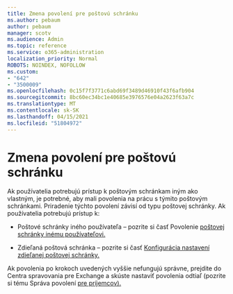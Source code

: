 ```yaml
---
title: Zmena povolení pre poštovú schránku
ms.author: pebaum
author: pebaum
manager: scotv
ms.audience: Admin
ms.topic: reference
ms.service: o365-administration
localization_priority: Normal
ROBOTS: NOINDEX, NOFOLLOW
ms.custom:
- "642"
- "3500009"
ms.openlocfilehash: 0c15f7f3771c6abd69f3489d46910f43f6afb904
ms.sourcegitcommit: 8bc60ec34bc1e40685e3976576e04a2623f63a7c
ms.translationtype: MT
ms.contentlocale: sk-SK
ms.lasthandoff: 04/15/2021
ms.locfileid: "51804972"
---
```

# <a name="changing-permissions-on-a-mailbox"></a>Zmena povolení pre poštovú schránku

Ak používatelia potrebujú prístup k poštovým schránkam iným ako vlastným, je potrebné, aby mali povolenia na prácu s týmito poštovým schránkami. Priradenie týchto povolení závisí od typu poštovej schránky. Ak používatelia potrebujú prístup k:
  
- Poštové schránky iného používateľa – pozrite si časť Povolenie [poštovej schránky inému používateľovi.](https://docs.microsoft.com/microsoft-365/admin/add-users/give-mailbox-permissions-to-another-user)
    
- Zdieľaná poštová schránka – pozrite si časť [Konfigurácia nastavení zdieľanej poštovej schránky.](https://docs.microsoft.com/microsoft-365/admin/email/configure-a-shared-mailbox#add-or-remove-members)
    
Ak povolenia po krokoch uvedených vyššie nefungujú správne, prejdite do Centra spravovania pre Exchange a skúste nastaviť povolenia odtiaľ (pozrite si tému Správa povolení [pre príjemcov).](https://technet.microsoft.com/library/jj919240%28v=exchg.150%29.aspx)
  
